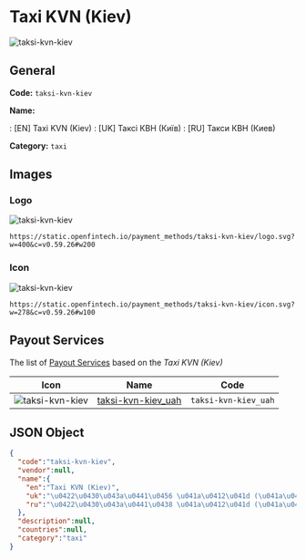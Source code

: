 
# Taxi KVN (Kiev) 
![taksi-kvn-kiev](https://static.openfintech.io/payment_methods/taksi-kvn-kiev/logo.svg?w=400&c=v0.59.26#w200)  

## General 
**Code:** `taksi-kvn-kiev` 
 
**Name:** 
 
:	[EN] Taxi KVN (Kiev) 
:	[UK] Таксі КВН (Київ) 
:	[RU] Такси КВН (Киев) 
 
**Category:** `taxi` 
 

## Images 

### Logo 
![taksi-kvn-kiev](https://static.openfintech.io/payment_methods/taksi-kvn-kiev/logo.svg?w=400&c=v0.59.26#w200)  

```
https://static.openfintech.io/payment_methods/taksi-kvn-kiev/logo.svg?w=400&c=v0.59.26#w200
```  

### Icon 
![taksi-kvn-kiev](https://static.openfintech.io/payment_methods/taksi-kvn-kiev/icon.svg?w=278&c=v0.59.26#w100)  

```
https://static.openfintech.io/payment_methods/taksi-kvn-kiev/icon.svg?w=278&c=v0.59.26#w100
```  

## Payout Services 
 
The list of [Payout Services](/payout-services/) based on the _Taxi KVN (Kiev)_ 

|Icon|Name|Code| 
|:---:|:---:|:---:| 
|![taksi-kvn-kiev](https://static.openfintech.io/payout_methods/taksi-kvn-kiev/icon.png?w=278&c=v0.59.26#w40) |[taksi-kvn-kiev_uah](/payout-services/taksi-kvn-kiev_uah/)|`taksi-kvn-kiev_uah`| 
 

## JSON Object 

```json
{
  "code":"taksi-kvn-kiev",
  "vendor":null,
  "name":{
    "en":"Taxi KVN (Kiev)",
    "uk":"\u0422\u0430\u043a\u0441\u0456 \u041a\u0412\u041d (\u041a\u0438\u0457\u0432)",
    "ru":"\u0422\u0430\u043a\u0441\u0438 \u041a\u0412\u041d (\u041a\u0438\u0435\u0432)"
  },
  "description":null,
  "countries":null,
  "category":"taxi"
}
```  
